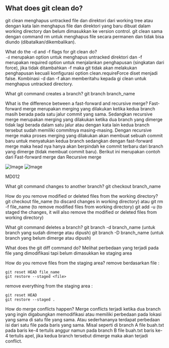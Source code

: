 ##  What does git clean do?
git clean menghapus untracked file dan direktori dari working tree atau dengan kata lain menghapus file dan direktori yang baru dibuat dalam working directory dan belum dimasukkan ke version control. git clean sama dengan command rm untuk menghapus file secara permanen dan tidak bisa diundo (dibatalkan/dikembalikan).


What do the -d and -f flags for git clean do?
<br>
`-d` merupakan option untuk menghapus untracked direktori dan -f merupakan required option untuk menjalankan penghapusan (singkatan dari force), jika tidak ditambahkan -f maka git tidak akan melakukan penghapusan kecuali konfigurasi option clean.requireForce diset menjadi false. Kombinasi -d dan -f akan memberitahu kepada gi clean untuk menghapus untracked directory.

What git command creates a branch?
git branch branch_name

What is the difference between a fast-forward and recursive merge?
Fast-forward merge merupakan merging yang dilakukan ketika kedua branch masih berada pada satu jalur commit yang sama. Sedangkan recursive merge merupakan merging yang dilakukan ketika dua branch yang dimerge tidak lagi berada dalam satu jalur atau dengan kata lain kedua branch tersebut sudah memiliki commitnya masing-masing. Dengan recursive merge maka proses merging yang dilakukan akan membuat sebuah commit baru untuk menyatukan kedua branch sedangkan dengan fast-forward merge maka head nya hanya akan berpindah ke commit terbaru dari branch yang dimerge (tidak membuat commit baru). 
Berikut ini merupakan contoh dari Fast-forward merge dan Recursive merge

![Image](https://user-images.githubusercontent.com/61933958/134110878-a05a835c-f5f9-4849-8c92-79df11fd4be8.png)
![Image](https://user-images.githubusercontent.com/61933958/134110882-838b7e25-c344-44ee-8f7e-e3fa5ce24f96.png)

MD012

What git command changes to another branch?
git checkout branch_name

How do you remove modified or deleted files from the working directory?
git checkout file_name (to discard changes in working directory) atau git rm -f file_name (to remove modified files from working directory)
git add -u (to staged the changes, it will also remove the modified or deleted files from working directory)

What git command deletes a branch?
git branch -d branch_name (untuk branch yang sudah dimerge atau dipush)
git branch -D branch_name (untuk branch yang belum dimerge atau dipush)

What does the git diff command do?
Melihat perbedaan yang terjadi pada file yang dimodifikasi tapi belum dimasukkan ke staging area

How do you remove files from the staging area?
remove berdasarkan file :

    git reset HEAD file_name
    git restore --staged <file>

remove everything from the staging area :

    git reset HEAD
    git restore --staged .

How do merge conflicts happen?
Merge conflicts terjadi ketika dua branch yang ingin digabungkan memodifikasi atau memiliki perbedaan pada lokasi yang sama di satu file yang sama. Atau sederhananya terdapat perbedaan isi dari satu file pada baris yang sama. Misal seperti di branch A file buah.txt pada baris ke-4 tertulis anggur namun pada branch B file buah.txt baris ke-4 tertulis apel, jika kedua branch tersebut dimerge maka akan terjadi conflict.
